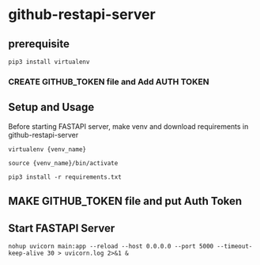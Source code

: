 # github-restapi-server
## prerequisite
```
pip3 install virtualenv
```
### CREATE GITHUB_TOKEN file and Add AUTH TOKEN

## Setup and Usage
Before starting FASTAPI server, make venv and download requirements in github-restapi-server 
```
virtualenv {venv_name}
```
```
source {venv_name}/bin/activate
```
```
pip3 install -r requirements.txt
```

## MAKE GITHUB_TOKEN file and put Auth Token

## Start FASTAPI Server
```
nohup uvicorn main:app --reload --host 0.0.0.0 --port 5000 --timeout-keep-alive 30 > uvicorn.log 2>&1 &
```